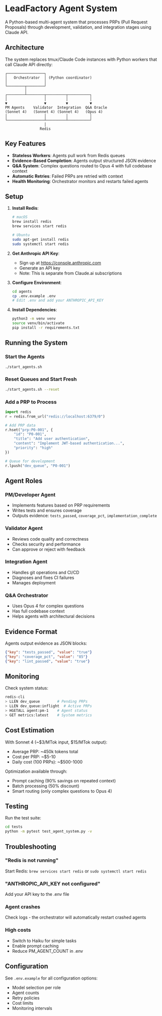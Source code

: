 # LeadFactory Agent System

A Python-based multi-agent system that processes PRPs (Pull Request Proposals) through development, validation, and integration stages using Claude API.

## Architecture

The system replaces tmux/Claude Code instances with Python workers that call Claude API directly:

```
┌─────────────────┐
│   Orchestrator  │ (Python coordinator)
│                 │
└────────┬────────┘
         │
┌────────┴────────┬─────────┬──────────┐
│                 │         │          │
▼                 ▼         ▼          ▼
PM Agents    Validator  Integration  Q&A Oracle
(Sonnet 4)   (Sonnet 4) (Sonnet 4)   (Opus 4)
│                 │         │          │
└─────────────────┴─────────┴──────────┘
                  │
                Redis
```

## Key Features

- **Stateless Workers**: Agents pull work from Redis queues
- **Evidence-Based Completion**: Agents output structured JSON evidence
- **Q&A System**: Complex questions routed to Opus 4 with full codebase context
- **Automatic Retries**: Failed PRPs are retried with context
- **Health Monitoring**: Orchestrator monitors and restarts failed agents

## Setup

1. **Install Redis**:
   ```bash
   # macOS
   brew install redis
   brew services start redis
   
   # Ubuntu
   sudo apt-get install redis
   sudo systemctl start redis
   ```

2. **Get Anthropic API Key**:
   - Sign up at https://console.anthropic.com
   - Generate an API key
   - Note: This is separate from Claude.ai subscriptions

3. **Configure Environment**:
   ```bash
   cd agents
   cp .env.example .env
   # Edit .env and add your ANTHROPIC_API_KEY
   ```

4. **Install Dependencies**:
   ```bash
   python3 -m venv venv
   source venv/bin/activate
   pip install -r requirements.txt
   ```

## Running the System

### Start the Agents
```bash
./start_agents.sh
```

### Reset Queues and Start Fresh
```bash
./start_agents.sh --reset
```

### Add a PRP to Process
```python
import redis
r = redis.from_url("redis://localhost:6379/0")

# Add PRP data
r.hset("prp:P0-001", {
    "id": "P0-001",
    "title": "Add user authentication",
    "content": "Implement JWT-based authentication...",
    "priority": "high"
})

# Queue for development
r.lpush("dev_queue", "P0-001")
```

## Agent Roles

### PM/Developer Agent
- Implements features based on PRP requirements
- Writes tests and ensures coverage
- Outputs evidence: `tests_passed`, `coverage_pct`, `implementation_complete`

### Validator Agent
- Reviews code quality and correctness
- Checks security and performance
- Can approve or reject with feedback

### Integration Agent
- Handles git operations and CI/CD
- Diagnoses and fixes CI failures
- Manages deployment

### Q&A Orchestrator
- Uses Opus 4 for complex questions
- Has full codebase context
- Helps agents with architectural decisions

## Evidence Format

Agents output evidence as JSON blocks:

```json
{"key": "tests_passed", "value": "true"}
{"key": "coverage_pct", "value": "85"}
{"key": "lint_passed", "value": "true"}
```

## Monitoring

Check system status:
```bash
redis-cli
> LLEN dev_queue        # Pending PRPs
> LLEN dev_queue:inflight  # Active PRPs
> HGETALL agent:pm-1    # Agent status
> GET metrics:latest    # System metrics
```

## Cost Estimation

With Sonnet 4 (~$3/MTok input, $15/MTok output):
- Average PRP: ~450k tokens total
- Cost per PRP: ~$5-10
- Daily cost (100 PRPs): ~$500-1000

Optimization available through:
- Prompt caching (90% savings on repeated context)
- Batch processing (50% discount)
- Smart routing (only complex questions to Opus 4)

## Testing

Run the test suite:
```bash
cd tests
python -m pytest test_agent_system.py -v
```

## Troubleshooting

### "Redis is not running"
Start Redis: `brew services start redis` or `sudo systemctl start redis`

### "ANTHROPIC_API_KEY not configured"
Add your API key to the .env file

### Agent crashes
Check logs - the orchestrator will automatically restart crashed agents

### High costs
- Switch to Haiku for simple tasks
- Enable prompt caching
- Reduce PM_AGENT_COUNT in .env

## Configuration

See `.env.example` for all configuration options:
- Model selection per role
- Agent counts
- Retry policies  
- Cost limits
- Monitoring intervals